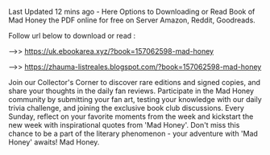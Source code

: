 Last Updated 12 mins ago - Here Options to Downloading or Read Book of Mad Honey the PDF online for free on Server Amazon, Reddit, Goodreads.
 
Follow url below to download or read :
 
-->> https://uk.ebookarea.xyz/?book=157062598-mad-honey
 
-->> https://zhauma-listreales.blogspot.com/?book=157062598-mad-honey
 
Join our Collector's Corner to discover rare editions and signed copies, and share your thoughts in the daily fan reviews.
Participate in the Mad Honey community by submitting your fan art, testing your knowledge with our daily trivia challenge, and joining the exclusive book club discussions.
Every Sunday, reflect on your favorite moments from the week and kickstart the new week with inspirational quotes from 'Mad Honey'. Don't miss this chance to be a part of the literary phenomenon - your adventure with 'Mad Honey' awaits! Mad Honey.

